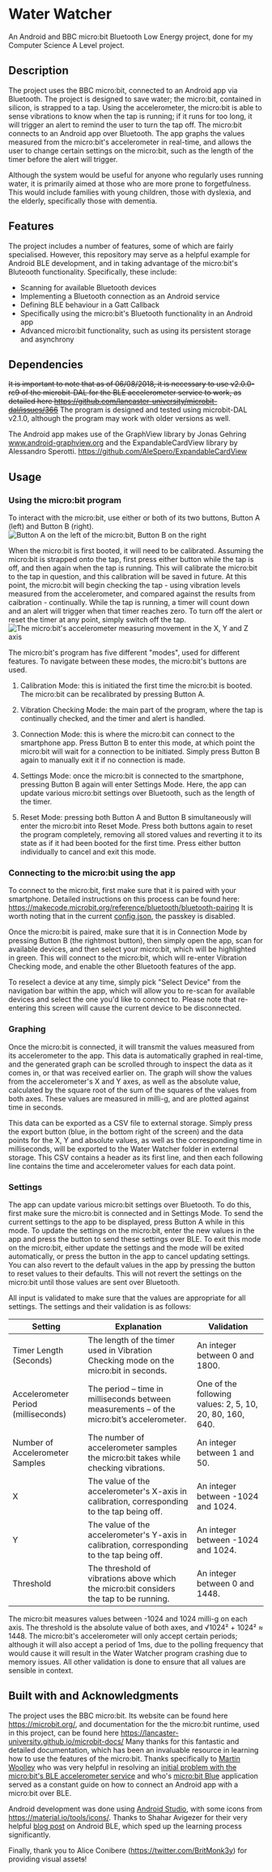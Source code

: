 # Water Watcher
An Android and BBC micro:bit Bluetooth Low Energy project, done for my Computer Science A Level project.

## Description
The project uses the BBC micro:bit, connected to an Android app via Bluetooth. The project is designed to save water; the micro:bit, contained in silicon, is strapped to a tap. Using the accelerometer, the micro:bit is able to sense vibrations to know when the tap is running; if it runs for too long, it will trigger an alert to remind the user to turn the tap off. The micro:bit connects to an Android app over Bluetooth. The app graphs the values measured from the micro:bit's accelerometer in real-time, and allows the user to change certain settings on the micro:bit, such as the length of the timer before the alert will trigger.

Although the system would be useful for anyone who regularly uses running water, it is primarily aimed at those who are more prone to forgetfulness. This would include families with young children, those with dyslexia, and the elderly, specifically those with dementia.

## Features
The project includes a number of features, some of which are fairly specialised. However, this repository may serve as a helpful example for Android BLE development, and in taking advantage of the micro:bit's Bluteooth functionality. Specifically, these include:
- Scanning for available Bluetooth devices
- Implementing a Bluetooth connection as an Android service
- Defining BLE behaviour in a Gatt Callback
- Specifically using the micro:bit's Bluetooth functionality in an Android app
- Advanced micro:bit functionality, such as using its persistent storage and asynchrony

## Dependencies
~~It is important to note that as of 06/08/2018, it is necessary to use v2.0.0-rc9 of the microbit-DAL for the BLE accelerometer service to work, as detailed here https://github.com/lancaster-university/microbit-dal/issues/366~~
The program is designed and tested using microbit-DAL v2.1.0, although the program may work with older versions as well.

The Android app makes use of the GraphView library by Jonas Gehring www.android-graphview.org and the ExpandableCardView library by Alessandro Sperotti. https://github.com/AleSpero/ExpandableCardView

## Usage
### Using the micro:bit program
To interact with the micro:bit, use either or both of its two buttons, Button A (left) and Button B (right). ![Button A on the left of the micro:bit, Button B on the right](https://microbit.org/images/microbit-features-buttons.png)

When the micro:bit is first booted, it will need to be calibrated. Assuming the micro:bit is strapped onto the tap, first press either button while the tap is off, and then again when the tap is running. This will calibrate the micro:bit to the tap in question, and this calibration will be saved in future. At this point, the micro:bit will begin checking the tap - using vibration levels measured from the accelerometer, and compared against the results from caibration - continually. While the tap is running, a timer will count down and an alert will trigger when that timer reaches zero. To turn off the alert or reset the timer at any point, simply switch off the tap. 
![The micro:bit's accelerometer measuring movement in the X, Y and Z axis](https://microbit.org/images/microbit-features-accelerometer.png)

The micro:bit's program has five different "modes", used for different features. To navigate between these modes, the micro:bit's buttons are used.

1. Calibration Mode: this is initiated the first time the micro:bit is booted. The micro:bit can be recalibrated by pressing Button A.

2. Vibration Checking Mode: the main part of the program, where the tap is continually checked, and the timer and alert is handled.

3. Connection Mode: this is where the micro:bit can connect to the smartphone app. Press Button B to enter this mode, at which point the micro:bit will wait for a connection to be initiated. Simply press Button B again to manually exit it if no connection is made.

4. Settings Mode: once the micro:bit is connected to the smartphone, pressing Button B again will enter Settings Mode. Here, the app can update various micro:bit settings over Bluetooth, such as the length of the timer.

6. Reset Mode: pressing both Button A and Button B simultaneously will enter the micro:bit into Reset Mode. Press both buttons again to reset the program completely, removing all stored values and reverting it to its state as if it had been booted for the first time. Press either button individually to cancel and exit this mode.

### Connecting to the micro:bit using the app
To connect to the micro:bit, first make sure that it is paired with your smartphone. Detailed instructions on this process can be found here: https://makecode.microbit.org/reference/bluetooth/bluetooth-pairing It is worth noting that in the current [config.json](microbit/config.json),  the passkey is disabled.

Once the micro:bit is paired, make sure that it is in Connection Mode by pressing Button B (the rightmost button), then simply open the app, scan for available devices, and then select your micro:bit, which will be highlighted in green. This will connect to the micro:bit, which will re-enter Vibration Checking mode, and enable the other Bluetooth features of the app.

To reselect a device at any time, simply pick "Select Device" from the navigation bar within the app, which will allow you to re-scan for available devices and select the one you'd like to connect to. Please note that re-entering this screen will cause the current device to be disconnected.

### Graphing
Once the micro:bit is connected, it will transmit the values measured from its accelerometer to the app. This data is automatically graphed in real-time, and the generated graph can be scrolled through to inspect the data as it comes in, or that was received earlier on. The graph will show the values from the accelerometer's X and Y axes, as well as the absolute value, calculated by the square root of the sum of the squares of the values from both axes. These values are measured in milli-g, and are plotted against time in seconds.

This data can be exported as a CSV file to external storage. Simply press the export button (blue, in the bottom right of the screen) and the data points for the X, Y and absolute values, as well as the corresponding time in milliseconds, will be exported to the Water Watcher folder in external storage. This CSV contains a header as its first line, and then each following line contains the time and accelerometer values for each data point.

### Settings
The app can update various micro:bit settings over Bluetooth. To do this, first make sure the micro:bit is connected and in Settings Mode. To send the current settings to the app to be displayed, press Button A while in this mode. To update the settings on the micro:bit, enter the new values in the app and press the button to send these settings over BLE. To exit this mode on the micro:bit, either update the settings and the mode will be exited automatically, or press the button in the app to cancel updating settings. You can also revert to the default values in the app by pressing the button to reset values to their defaults. This will not revert the settings on the micro:bit until those values are sent over Bluetooth.

All input is validated to make sure that the values are appropriate for all settings. The settings and their validation is as follows:

|Setting|Explanation|Validation|
|--|--|--|
|Timer Length (Seconds)|The length of the timer used in Vibration Checking mode on the micro:bit in seconds.|An integer between 0 and 1800.|
|Accelerometer Period (milliseconds)|The period – time in milliseconds between measurements – of the micro:bit’s accelerometer. |One of the following values: 2, 5, 10, 20, 80, 160, 640.|
|Number of Accelerometer Samples|The number of accelerometer samples the micro:bit takes while checking vibrations.|An integer between 1 and 50.|
|X|The value of the accelerometer's X-axis in calibration, corresponding to the tap being off.|An integer between -1024 and 1024.|
|Y|The value of the accelerometer's Y-axis in calibration, corresponding to the tap being off.|An integer between -1024 and 1024.|
|Threshold|The threshold of vibrations above which the micro:bit considers the tap to be running.|An integer between 0 and 1448.|

The micro:bit measures values between -1024 and 1024 milli-g on each axis. The threshold is the absolute value of both axes, and √1024² + 1024² ≈ 1448. The micro:bit's accelerometer will only accept certain periods; although it will also accept a period of 1ms, due to the polling frequency that would cause it will result in the Water Watcher program crashing due to memory issues. All other validation is done to ensure that all values are sensible in context.

## Built with and Acknowledgments
The project uses the BBC micro:bit. Its website can be found here https://microbit.org/, and documentation for the the micro:bit runtime, used in this project, can be found here https://lancaster-university.github.io/microbit-docs/ Many thanks for this fantastic and detailed documentation, which has been an invaluable resource in learning how to use the features of the micro:bit. Thanks specifically to [Martin Woolley](https://twitter.com/bluetooth_mdw) who was very helpful in resolving an [initial problem with the micro:bit's BLE accelerometer service](https://github.com/lancaster-university/microbit-dal/issues/366) and who's [micro:bit Blue](https://github.com/microbit-foundation/microbit-blue) application served as a constant guide on how to connect an Android app with a micro:bit over BLE.

Android development was done using [Android Studio](https://developer.android.com/studio/), with some icons from https://material.io/tools/icons/. Thanks to Shahar Avigezer for their very helpful [blog post](https://medium.com/@avigezerit/bluetooth-low-energy-on-android-22bc7310387a) on Android BLE, which sped up the learning process significantly. 

Finally, thank you to Alice Conibere (https://twitter.com/BritMonk3y) for providing visual asset~~s~~!